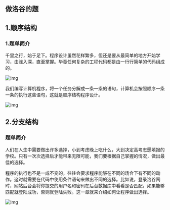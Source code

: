 ## 做洛谷的题

## 1.顺序结构

### 1.题单简介

千里之行，始于足下。程序设计虽然花样繁多，但还是要从最简单的地方开始学习，由浅入深，直至掌握。毕竟任何复杂的工程代码都是由一行行简单的代码组成的。

![img](https://cdn.luogu.com.cn/upload/image_hosting/ckd2etgq.png)

我们编写计算机程序，将一个任务分解成一条一条的语句，计算机会按照顺序一条一条的执行这些语句，这就是顺序结构程序设计。

![img](https://cdn.luogu.com.cn/upload/image_hosting/6n4t2qcs.png)

## 2.分支结构

### 题单简介

人们在人生中需要做出许多选择，小到考虑晚上吃什么，大到决定高考志愿填报的学校。只有一次次选择后才能带来无限可能，我们要根据自己掌握的情况，做出最佳的选择。

程序的执行也不是一成不变的，往往会要求程序能够在不同的场合下有不同的动作。这时就需要在代码中使用条件语句来做出不同的选择。比如说，登录洛谷网时，网站后台会将你提交的用户名和密码在后台数据库中看看是否匹配，如果能够匹配就登陆成功，否则就登陆失败。这一章就来介绍如何让程序做出选择。

![img](https://cdn.luogu.com.cn/upload/image_hosting/grbp885e.png)

